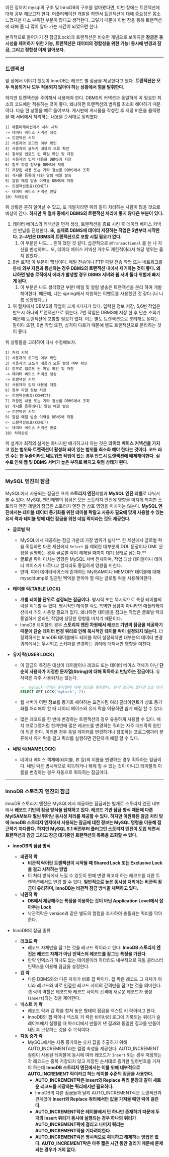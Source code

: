 이전 장까지 mysql의 구조 및 InnoDB의 구조를 알아봤다면, 이번 장에는 트랜잭션에 대해 공부 해보고자 한다. 어플리케이션 개발을 하면서 트랜잭션에 대해 중요성은 몸소 느꼈지만 다소 부족한 부분이 많다고 생각한다. 그렇기 때문에 이번 장을 통해 트랜잭션에 대해 좀 더 많이 알아 가는 시간이 되었으면 한다.

본격적으로 들어가기 전 잠금(Lock)과 트랜잭션은 비슷한 개념으로 보이지만 **잠금은 동시성을 제어하기 위한 기능, 트랜잭션은 데이터의 정합성을 위한 기능!
동시에 변경과 잠금, 그리고 정합성 이제 알아보자.**

---

### 트랜잭션

앞 장에서 이야기 했듯이 InnoDB는 레코드 별 잠금을 제공한다고 했다. **트랜잭션은 모두 적용되거나 모두 적용되지 않아야 하는 상황에서 힘을 발휘한다.**

하지만 트랜잭션을 주의해서 사용해야 한다. DBMS의 커넥션과 동일하게 꼭 필요한 최소의 코드에만 적용하는 것이 좋다. 왜냐하면 트랜잭션의 범위를 최소화 해야하기 때문이다.
다음 한 상황을 예로 들어보자. 게시판에 게시물을 작성한 후 저장 버튼을 클릭했을 때 서버에서 처리하는 내용을 순서대로 정리했다.

```
1) 애플리케이션에서 처리 시작
-> 데이터 베이스 커넥션 생성
-> 트랜잭션 시작
2) 사용자의 로그인 여부 확인
3) 사용자의 글쓰기 내용의 오류 확인 
4) 첨부로 업로드 된 파일 확인 및 저장
5) 사용자의 입력 내용을 DBMS에 저장
6) 첨부 파일 정보를 DBMS에 저장
7) 저장된 내용 또는 기타 정보를 DBMS에서 조회 
8) 게시물 등록에 대한 알림 메일 발송
9) 알람 메일 발송 이력을 DBMS에 저장
<- 트랜잭션종료(COMIT)
<- 데이터 베이스 커넥션 반납 
10) 처리완료
```

위 상황은 흔히 일어날 수 있고, 또 개발자라면 위와 같이 처리하는 사람이 많을 것으로 예상이 간다. **하지만 위 절차 중에서 DBMS의 트랜잭션 처리에 좋지 않다은 부분이 있다.**

1. 데이터 베이스의 커넥션을 먼저 생성, 트랜잭션을 종료 시킨 후 데이터 베이스 커넥션 반납을 진행한다. **또, 실제로 DBMS에 데이터 저장하는 작업은 5번부터 시작한다. 2~4번은 DBMS의 트랜잭션으로 포함 시킬 필요가 없다.**
    1. 이 부분은 나도…. 흔히 했던 것 같다. 습관적으로 `@Transactional` 를 쓴 나 자신을 반성하며… 또, 데이터 베이스 커넥션 개수도 제한적이라서 해당 행위는 옳지 않았다…
2. 8번 로직! 이 부분이 핵심이다. 메일 전송이나 FTP 파일 전송 작업 또는 네트워크를 통해 **외부 자원과 통신하는 경우 DBMS의 트랜잭션 내에서 제거하는 것이 좋다. 왜냐하면 발송 로직에서 에러가 발생할 경우 DBMS 서버와 웹 서버 둘다 위험에 빠지게 된다.**
    1. 이 부분은 나도 생각했던 부분! 메일 및 알람 발송은 트랜잭션을 분리 하여 개발 해야한다. 때문에, 나는 spring에서 지원하는 이벤트를 사용했던 것 같다.(나 나름 성장했다…)
3. 위 절차에서 DBMS의 작업이 크게 4가지가 있다. 입력한 정보 저장, 5,6번 작업은 반드시 하나의 트랜잭션으로 묶는다. 7번 작업은 DBMS에 저장 한 후 단순 조회기 때문에 트랜잭션에 포함할 필요가 없다. 이는 별도 트랜잭션으로 분리해도 된다는 말이다 또한, 9번 작업 또한, 성격이 다르기 때문에 별도 트랜잭션으로 분리하는 것이 좋다.

위 상황들을 고려하여 다시 수정해보자.

```
1) 처리 시작
2) 사용자의 로그인 여부 확인
3) 사용자의 글쓰기 내용의 오류 발생 여부 확인
4) 첨부로 업로드 된 파일 확인 및 저장
-> 데이터 베이스 커넥션 생성
-> 트랜잭션 시작
5) 사용자의 입력 내용을 저장
6) 첨부 파일 정보 저장
<- 트랜잭션종료(COMMIT)
7) 저장된 내용 또는 기타 정보를 DBMS에서 조회 
8) 게시물 등록에대한 알림 메일 발송
-> 트랜잭션 시작
9) 알림 메일 발송 이력을 DBNS에 저장
<- 드랜잭션종료(COMIT)
<- 데이터 베이스 커넥션 종료
10) 처리완료
```

위 설계가 최적의 설계는 아니지만 얘기하고자 하는 것은 **데이터 베이스 커넥션을 가지고 있는 범위와 트랜잭션이 활성화 되어 있는 범위를 최소화 해야 한다는 것이다. 코드 라인 수는 한 두줄이라도 네트워크 작업이 있는 경우 반드시 트랜잭션에 배제해야한다. 실수로 인해 웹 및 DBMS 서버가 높은 부하로 빠지고 위험 상태가 된다.**

---

### MySQL 엔진의 잠금

MySQL에서 사용되는 잠금은 크게 **스토리지 엔진**레벨과 **MySQL 엔진 레벨**로 나눠서 볼 수 있다. MySQL 엔진레벨의 잠금은 모든 스토리지 엔진에 영향을 미치게 되지만 스토리지 엔진 레벨의 잠금은 스토리지 엔진 간 상호 영향을 미치지는 않는다. **MySQL 엔진에서는 테이블 데이터 동기화를 위한 테이블 락말고 사용자 필요에 맞게 사용할 수 있는 유저 락과 테이블 명에 대한 잠금을 위한 네임 락이라는 것도 제공한다.**

- **글로벌 락**
   - MySQL에서 제공하는 잠금 가운데 가장 범위가 넓다**. 한 세션에서 글로벌 락을 획등하면 다른 세션에서 `Select` 을 제외한 대부분의 DDL 문장이나 DML 문장을 실행하는 경우 글로벌 락이 해제될 때까지 대기 상태로 남는다.**
   - 글로벌 락이 미치는 영향은 MySQL 서버 전체이며, 작업 대상 테이블이나 데이터 베이스가 다르다고 할지라도 동일하게 영향을 미친다.
   - 만약, 여러 데이터베이스에 존재하는 MyISAM이나 MEMORY 테이블에 대해 mysqldump로 일관된 백억을 받아야 할 때는 글로벌 락을 사용해야한다.

- **테이블 락(TABLE LOCK)**
   - **개별 테이블 단위로 설정되는 잠금이다.** 명시적 또는 묵시적으로 특정 테이블의 락을 획득할 수 있다. 명시적인 테이블 락도 특벽한 상황이 아니라면 애플리케이션에서 거의 사용할 필요가 없다. 왜냐하면 테이블을 잠그는 작업은 글로벌 락과 동일하게 온라인 작업에 상당한 영향을 미치기 때문이다.
   - InnoDB 테이블의 경우 **스토리지 엔진 차원에서 레코드 기반의 잠금을 제공하기 때문에 단순 데이터 변경 쿼리로 인해 묵시적인 테이블 락이 설정되지 않는다.** 더 정확하게는 InnoDB 테이블에도 테이블 락이 설정되지만 대부분의 데이터 변경 쿼리에서는 무시되고 스키마를 변경하는 쿼리에 대해서만 영향을 미친다.

- **유저 락(USER LOCK)**
   - 이 잠금의 특징은 대상이 테이블이나 레코드 또는 데이터 베이스 객체가 아닌 **단순히 사용자가 지정한 문자열(String)에 대해 획득하고 반납하는 잠금이다.** 유저락은 자주 사용되지는 않는다.

       ```sql
       -- 'mylock'이라는 문자열에 대해 잠금을 획득한다. 만약 잠금이 있다면 2초 대기
       SELECT GET_LOCK('myLock', 2):
       ```

   - 웹 서버가 어떤 정보를 동기화 해야하는 요건처럼 여러 클라이언트가 상호 동기화를 처리해야 할 때 데이터 베이스의 유저 락을 이용하면 쉽게 해결 할 수 있다.
   - 많은 레코드를 한 번에 변경하는 트랜잭션의 경우 유용하게 사용할 수 있다. 배치 프로그램처럼 한꺼번에 많은 레코드를 변경하는 쿼리는 자주 데드락의 원인이 되곤 한다. 이러한 경우 동일 데이터를 변경하거나 참조하는 프로그램끼리 분류해서 유저 락을 걸고 쿼리를 실행하면 간단하게 해결 할 수 있다.

- **네임 락(NAME LOCK)**
   - 데이터 베이스 객체에(테이블, 뷰 등)의 이름을 변경하는 경우 획득하는 잠금이다. 네임 락은 명시적으로 획득하거나 해제 할 수 있는 것이 아니고 테이블의 이름을 변경하는 경우 자동으로 획득하는 잠금이다.
---
### InnoDB 스토리지 엔진의 잠금

InnoDB 스토리지 엔진은 MySQL에서 제공하는 잠금과는 별개로 스토리지 엔진 내부에서 **레코드 기반의 잠금 방식을 탑재하고 있다. 레코드 기반 잠금 방식 때문에 다른 MyISAM보다 훨씬 뛰어난 동시성 처리를 제공할 수 있다. 하지만 이원화된 잠금 처리 탓에 InnoDB 스토리지 엔지에서 사용되는 잠금에 대한 정보는 MySQL 명령을 이용해 접근하기 까다롭다. 하지만 MySQL 5.1 버전부터 플러그인 스토리지 엔진이 도입 되면서 트랜잭션과 잠금 그리고 잠금 대기중인 트랜잭션의 목록을 조회할 수 있다.**

- I**nnoDB의 잠금 방식**
    - **비관적 락**
        - **비관적 락이란 트랜잭션이 시작될 때 Shared Lock 또는 Exclusive Lock을 걸고 시작하는 방법**
        - 이 처리 방식에서 느낄 수 있듯이 현재 변경 하고자 하는 레코드를 다른 트랜잭션에서도 변경 할 수 있다. **일반적으로 높은 동시성 처리에는 비관적 잠금이 유리하며, InnoDB는 비관적 잠금 방식을 채택하고 있다.**
    - **낙관적 락**
        - **DB에서 제공해주는 특징을 이용하는 것이 아닌 Application Level에서 잡아주는 Lock**
        - 낙관적락은 version과 같은 별도의 컬럼을 추가하여 충돌되는 쿼리를 막아준다.

- InnoDB의 잠금 종류
    - **레코드 락**
        - 레코드 자체만을 잠그는 것을 레코드 락이라고 한다. **InnoDB 스토리지 엔진은 레코드 자체가 아닌 인덱스의 레코드를 잠그는 특징을 가진다.**
        - 만약 인덱스가 하나도 없는 테이블이라 하더라도 내부적으로 자동 클러스터 인덱스를 이용해 잠금을 설정한다.
    - **갭 락**
        - 다른 DBMS와의 다른 차이가 바로 갭 락이다. 갭 락은 레코드 그 자체가 아니라 레코드와 바로 인접한 레코드 사이의 간격만을 잠그는 것을 의미한다. 갭 락의 역할은 레코드와 레코드 사이의 간격에 새로운 레코드가 생성(`Insert`)되는 것을 제어한다.
    - **넥스트 키 락**
        - 레코드 락과 갭 락을 합쳐 놓은 형태의 잠금을 넥스트 키 락이라고 한다.
        - InnoDB의 갭 락이나 넥스트 키 락은 바이너리 로그에 기록되는 쿼리가 슬레이브에서 실행될 때 마스터에서 만들어 낸 결과와 동일한 결과를 만들어 내도록 보장하는 것을 주 목적이다.
    - **자동 증가 락**
        - MySQL에서는 자동 증가하는 숫자 값을 추출하기 위해 AUTO_INCREMENT라는 컬럼 속성을 제공한다. AUTO_INCREMENT 컬럼이 사용된 테이블에 동시에 여러 레코드가 `Insert` 되는 경우 저장되는 각 레코드는 중복 저장되지 않고 저장된 순서대로 증가한 일련번호를 가져야 하는데 **InnoDB 스토리지 엔진에서는 이를 위해 내부적으로 AUTO_INCREMENT 락이라고 하는 테이블 수준의 잠금을 사용한다.**
            - **AUTO_INCREMENT락은 Insert와 Replace 쿼리 문장과 같이 새로운 레코드를 저장하는 쿼리에서만 필요하다.**
            - InnoDB의 다른 잠금들과 달리 AUTO_INCREMENT락은 트랜잭션과 관계없이  **Insert와 Replace 쿼리에서만 값을 가져올 때만 락이 걸린다.**
            - **AUTO_INCREMENT락은 테이블에서 단 하나만 존재하기 때문에 두 개의 Insert 쿼리가 동시에 실행되는 경우 하나의 쿼리가 AUTO_INCREMENT락에 걸리고 나머지 쿼리는 AUTO_INCREMENT락을 기다려야한다.**
            - **AUTO_INCREMENT락은 명시적으로 획득하고 해제하는 방법은 없다. AUTO_INCREMENT락은 아주 짧은 시간 동안 걸리기 때문에 문제되는 경우가 거의 없다.**